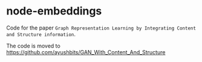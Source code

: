 # node-embeddings

Code for the paper `Graph Representation Learning by Integrating Content and Structure information`.

The code is moved to https://github.com/ayushbits/GAN_With_Content_And_Structure
